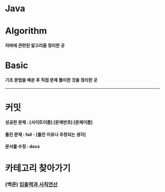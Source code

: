 # Java

# Algorithm
 
#### 자바에 관련된 알고리즘 정리한 곳

# Basic

#### 기초 문법을 배운 후 직접 문제 풀이한 것을 정리한 곳

---

# 커밋

#### 성공한 문제 : [사이트이름] [문제번호] [문제이름]

#### 틀린 문제   :  fail - [틀린 이유나 추정되는 생각]

#### 문서를 수정 :  docs

# 카테고리 찾아가기

### (백준) [입출력과 사칙연산](https://github.com/chickenpop/Java/tree/main/JavaAlgorithm/Print)
